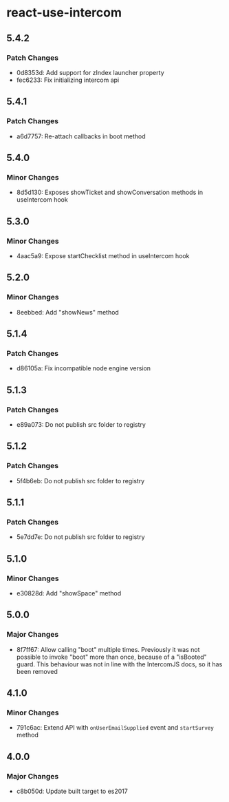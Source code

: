 # react-use-intercom

## 5.4.2

### Patch Changes

- 0d8353d: Add support for zIndex launcher property
- fec6233: Fix initializing intercom api

## 5.4.1

### Patch Changes

- a6d7757: Re-attach callbacks in boot method

## 5.4.0

### Minor Changes

- 8d5d130: Exposes showTicket and showConversation methods in useIntercom hook

## 5.3.0

### Minor Changes

- 4aac5a9: Expose startChecklist method in useIntercom hook

## 5.2.0

### Minor Changes

- 8eebbed: Add "showNews" method

## 5.1.4

### Patch Changes

- d86105a: Fix incompatible node engine version

## 5.1.3

### Patch Changes

- e89a073: Do not publish src folder to registry

## 5.1.2

### Patch Changes

- 5f4b6eb: Do not publish src folder to registry

## 5.1.1

### Patch Changes

- 5e7dd7e: Do not publish src folder to registry

## 5.1.0

### Minor Changes

- e30828d: Add "showSpace" method

## 5.0.0

### Major Changes

- 8f7ff67: Allow calling "boot" multiple times. Previously it was not possible to invoke "boot" more than once, because of a "isBooted" guard. This behaviour was not in line with the IntercomJS docs, so it has been removed

## 4.1.0

### Minor Changes

- 791c6ac: Extend API with `onUserEmailSupplied` event and `startSurvey` method

## 4.0.0

### Major Changes

- c8b050d: Update built target to es2017
